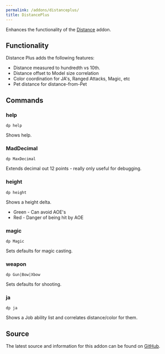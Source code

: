 ```yaml
---
permalink: /addons/distanceplus/
title: DistancePlus
---
```


Enhances the functionality of the [Distance](../distance/) addon.  

## Functionality
Distance Plus adds the following features:
* Distance measured to hundredth vs 10th.
* Distance offset to Model size correlation
* Color coordination for JA's, Ranged Attacks, Magic, etc
* Pet distance for distance-from-Pet

## Commands

### help
```
dp help
```

Shows help.

### MadDecimal
```
dp MaxDecimal
```

Extends decimal out 12 points - really only useful for debugging.

### height
```
dp height
```

Shows a height delta.
* Green - Can avoid AOE's
* Red - Danger of being hit by AOE

### magic
```
dp Magic
```

Sets defaults for magic casting.

### weapon
```
dp Gun|Bow|Xbow
```

Sets defaults for shooting.

### ja
```
dp ja
```

Shows a Job ability list and correlates distance/color for them.

## Source
The latest source and information for this addon can be found on [GitHub](https://github.com/Windower/Lua/tree/live/addons/DistancePlus).